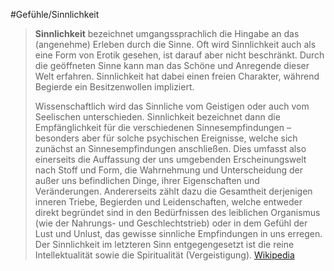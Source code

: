 #Gefühle/Sinnlichkeit
> **Sinnlichkeit** bezeichnet umgangssprachlich die Hingabe an das (angenehme) Erleben durch die Sinne. Oft wird Sinnlichkeit auch als eine Form von Erotik gesehen, ist darauf aber nicht beschränkt. Durch die geöffneten Sinne kann man das Schöne und Anregende dieser Welt erfahren. Sinnlichkeit hat dabei einen freien Charakter, während Begierde ein Besitzenwollen impliziert.
>
> Wissenschaftlich wird das Sinnliche vom Geistigen oder auch vom Seelischen unterschieden. Sinnlichkeit bezeichnet dann die Empfänglichkeit für die verschiedenen Sinnesempfindungen – besonders aber für solche psychischen Ereignisse, welche sich zunächst an Sinnesempfindungen anschließen. Dies umfasst also einerseits die Auffassung der uns umgebenden Erscheinungswelt nach Stoff und Form, die Wahrnehmung und Unterscheidung der außer uns befindlichen Dinge, ihrer Eigenschaften und Veränderungen. Andererseits zählt dazu die Gesamtheit derjenigen inneren Triebe, Begierden und Leidenschaften, welche entweder direkt begründet sind in den Bedürfnissen des leiblichen Organismus (wie der Nahrungs- und Geschlechtstrieb) oder in dem Gefühl der Lust und Unlust, das gewisse sinnliche Empfindungen in uns erregen.
> Der Sinnlichkeit im letzteren Sinn entgegengesetzt ist die reine Intellektualität sowie die Spiritualität (Vergeistigung).
> [Wikipedia](https://de.wikipedia.org/wiki/Sinnlichkeit)